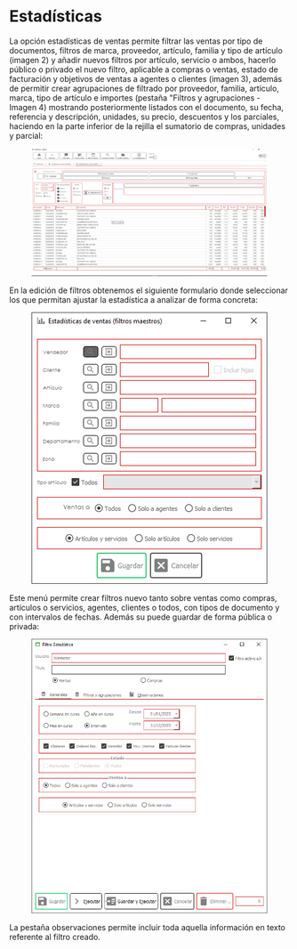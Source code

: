 # Estadísticas

La opción estadísticas de ventas permite filtrar las ventas por tipo de documentos, filtros de marca, proveedor, artículo, familia y tipo de artículo (imagen 2) y añadir nuevos filtros por artículo, servicio o ambos, hacerlo público o privado el nuevo filtro, aplicable a compras o ventas, estado de facturación y objetivos de ventas a agentes o clientes (imagen 3), además de permitir crear agrupaciones de filtrado por proveedor, familia, artículo, marca, tipo de artículo e importes (pestaña "Filtros y agrupaciones - Imagen 4) mostrando posteriormente listados con el documento, su fecha, referencia y descripción, unidades, su precio, descuentos y los parciales, haciendo en la parte inferior de la rejilla el sumatorio de compras, unidades y parcial:

<figure><img src="../../.gitbook/assets/imagen (1).png" alt=""><figcaption></figcaption></figure>

En la edición de filtros obtenemos el siguiente formulario donde seleccionar los que permitan ajustar la estadística a analizar de forma concreta:

<figure><img src="../../.gitbook/assets/imagen (11).png" alt=""><figcaption></figcaption></figure>

Este menú permite crear filtros nuevo tanto sobre ventas como compras, artículos o servicios, agentes, clientes o todos, con tipos de documento y con intervalos de fechas. Además su puede guardar de forma pública o privada:

<figure><img src="../../.gitbook/assets/imagen (9).png" alt=""><figcaption></figcaption></figure>

La pestaña observaciones permite incluir toda aquella información en texto referente al filtro creado.
